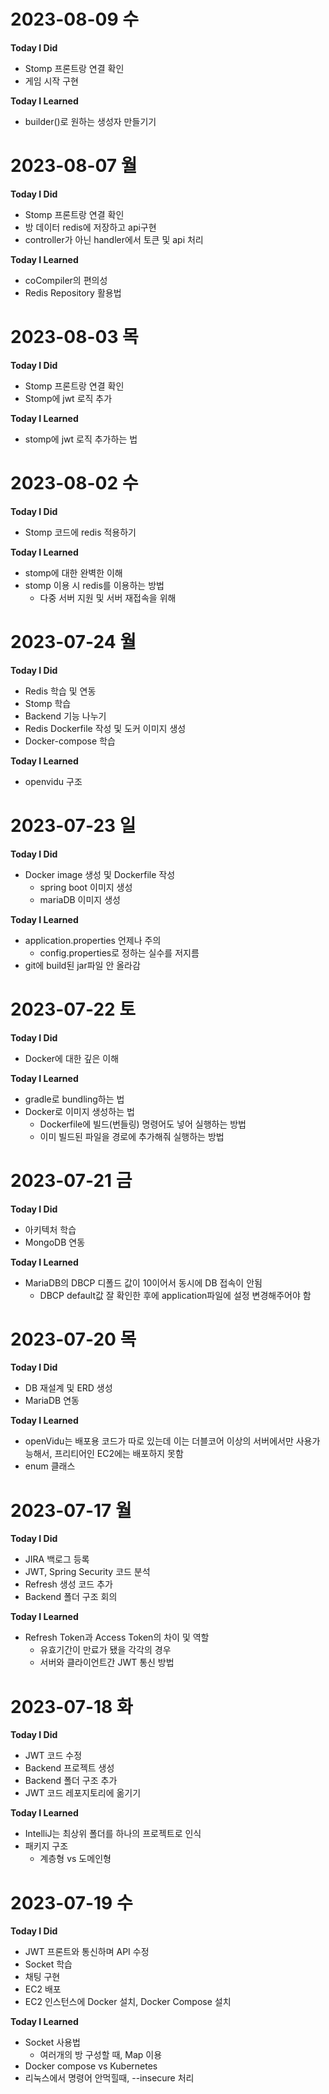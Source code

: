 # 2023-08-09 수
**Today I Did**
- Stomp 프론트랑 연결 확인
- 게임 시작 구현

**Today I Learned**
- builder()로 원하는 생성자 만들기기

# 2023-08-07 월
**Today I Did**
- Stomp 프론트랑 연결 확인
- 방 데이터 redis에 저장하고 api구현
- controller가 아닌 handler에서 토큰 및 api 처리

**Today I Learned**
- coCompiler의 편의성
- Redis Repository 활용법


# 2023-08-03 목
**Today I Did**
- Stomp 프론트랑 연결 확인
- Stomp에 jwt 로직 추가

**Today I Learned**
- stomp에 jwt 로직 추가하는 법


# 2023-08-02 수
**Today I Did**
- Stomp 코드에 redis 적용하기

**Today I Learned**
- stomp에 대한 완벽한 이해
- stomp 이용 시 redis를 이용하는 방법 
    - 다중 서버 지원 및 서버 재접속을 위해


# 2023-07-24 월
**Today I Did**
- Redis 학습 및 연동
- Stomp 학습
- Backend 기능 나누기
- Redis Dockerfile 작성 및 도커 이미지 생성
- Docker-compose 학습

**Today I Learned**
- openvidu 구조


# 2023-07-23 일
**Today I Did**
- Docker image 생성 및 Dockerfile 작성
    - spring boot 이미지 생성
    - mariaDB 이미지 생성 

**Today I Learned**
- application.properties 언제나 주의
    -  config.properties로 정하는 실수를 저지름
- git에 build된 jar파일 안 올라감


# 2023-07-22 토
**Today I Did**
- Docker에 대한 깊은 이해

**Today I Learned**
- gradle로 bundling하는 법
- Docker로 이미지 생성하는 법
    - Dockerfile에 빌드(번들링) 명령어도 넣어 실행하는 방법
    - 이미 빌드된 파일을 경로에 추가해줘 실행하는 방법 


# 2023-07-21 금
**Today I Did**
- 아키텍처 학습
- MongoDB 연동

**Today I Learned**
- MariaDB의 DBCP 디폴드 값이 10이어서 동시에 DB 접속이 안됨
    - DBCP default값 잘 확인한 후에 application파일에 설정 변경해주어야 함


# 2023-07-20 목
**Today I Did**
- DB 재설계 및 ERD 생성
- MariaDB 연동

**Today I Learned**
- openVidu는 배포용 코드가 따로 있는데 이는 더블코어 이상의 서버에서만 사용가능해서, 프리티어인 EC2에는 배포하지 못함
- enum 클래스


# 2023-07-17 월
**Today I Did**
- JIRA 백로그 등록
- JWT, Spring Security 코드 분석
- Refresh 생성 코드 추가
- Backend 폴더 구조 회의

**Today I Learned**
- Refresh Token과 Access Token의 차이 및 역할
    - 유효기간이 만료가 됐을 각각의 경우
    - 서버와 클라이언트간 JWT 통신 방법


# 2023-07-18 화
**Today I Did**
- JWT 코드 수정
- Backend 프로젝트 생성
- Backend 폴더 구조 추가
- JWT 코드 레포지토리에 옮기기

**Today I Learned**
- IntelliJ는 최상위 폴더를 하나의 프로젝트로 인식
- 패키지 구조 
    - 계층형 vs 도메인형


# 2023-07-19 수
**Today I Did**
- JWT 프론트와 통신하며 API 수정
- Socket 학습
- 채팅 구현
- EC2 배포
- EC2 인스턴스에 Docker 설치, Docker Compose 설치

**Today I Learned**
- Socket 사용법
    - 여러개의 방 구성할 때, Map 이용
- Docker compose vs Kubernetes
- 리눅스에서 명령어 안먹힐때, --insecure 처리

